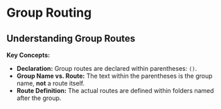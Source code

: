 # Group Routing

## Understanding Group Routes

**Key Concepts:**

- **Declaration:** Group routes are declared within parentheses: `()`.
- **Group Name vs. Route:** The text within the parentheses is the group name, **not** a route itself.
- **Route Definition:** The actual routes are defined within folders named after the group.


